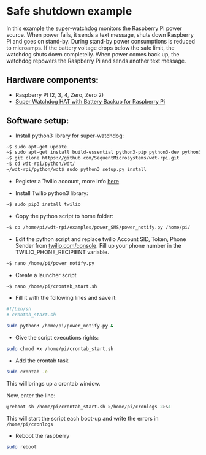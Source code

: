 # Safe shutdown example
In this example the super-watchdog monitors the Raspberry Pi power source.
When power fails, it sends a text message, shuts down Raspberry Pi and goes on stand-by.
During stand-by power consumptions is reduced to microamps.
If the battery voltage drops below the safe limit, the watchdog shuts down completelly. 
When power comes back up, the watchdog repowers the Raspberry Pi and sends another text message.

## Hardware components:
 - Raspberry PI (2, 3, 4, Zero, Zero 2)
 - [Super Watchdog HAT with Battery Backup for Raspberry Pi](https://sequentmicrosystems.com/collections/all-io-cards/products/raspberry-pi-battery-backup)

## Software setup:
- Install python3 library for super-watchdog:
```bash
~$ sudo apt-get update
~$ sudo apt-get install build-essential python3-pip python3-dev python3-smbus
~$ git clone https://github.com/SequentMicrosystems/wdt-rpi.git
~$ cd wdt-rpi/python/wdt/
~/wdt-rpi/python/wdt$ sudo python3 setup.py install
```

- Register a Twilio account, more info [here](https://raspberrypi-guide.github.io/programming/send-sms-messages)

- Install Twilio python3 library:
```bash
~$ sudo pip3 install twilio
```

- Copy the python script to home folder:
```bash
~$ cp /home/pi/wdt-rpi/examples/power_SMS/power_notify.py /home/pi/
```

- Edit the python script and replace twilio Account SID, Token, Phone Sender from [twilio.com/console](https://www.twilio.com/login?g=%2Fconsole%3F&t=2b1c98334b25c1a785ef15b6556396290e3c704a9b57fc40687cbccd79c46a8c). Fill up your phone number in the TWILIO_PHONE_RECIPIENT variable.  
```bash
~$ nano /home/pi/power_notify.py
```

- Create a launcher script
```bash
~$ nano /home/pi/crontab_start.sh
```

- Fill it with the following lines and save it:
```bash
#!/bin/sh
# crontab_start.sh

sudo python3 /home/pi/power_notify.py &
```

- Give the script executions rights:
```bash
sudo chmod +x /home/pi/crontab_start.sh
```

- Add the crontab task
```bash
sudo crontab -e
```
 This will brings up a crontab window.

 Now, enter the line:
```bash
@reboot sh /home/pi/crontab_start.sh >/home/pi/cronlogs 2>&1
```
 This will start the script each boot-up and write the errors in ```/home/pi/cronlogs```

- Reboot the raspberry
```bash
sudo reboot
```


  
